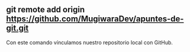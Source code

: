 ## git remote add origin https://github.com/MugiwaraDev/apuntes-de-git.git
Con este comando vínculamos nuestro repositorio local con GitHub.